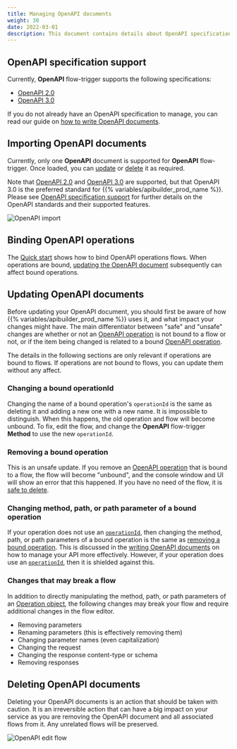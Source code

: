```yaml
---
title: Managing OpenAPI documents
weight: 30
date: 2022-03-01
description: This document contains details about OpenAPI specification support, and the management of the OpenAPI document lifecycle, from importing, upgrading revisions, to deleting them.
---
```


## OpenAPI specification support

Currently, **OpenAPI** flow-trigger supports the following specifications:

* [OpenAPI 2.0](https://github.com/OAI/OpenAPI-Specification/blob/main/versions/2.0.md)
* [OpenAPI 3.0](https://github.com/OAI/OpenAPI-Specification/blob/main/versions/3.0.0.md)

If you do not already have an OpenAPI specification to manage, you can read our guide on [how to write OpenAPI documents](/docs/guide_openapi/writing_apidocs).

## Importing OpenAPI documents

Currently, only one **OpenAPI** document is supported for **OpenAPI** flow-trigger. Once loaded, you can [update](#updating-openapi-documents) or [delete](#deleting-openapi-documents) it as required.

Note that [OpenAPI 2.0](https://github.com/OAI/OpenAPI-Specification/blob/main/versions/2.0.md) and [OpenAPI 3.0](https://github.com/OAI/OpenAPI-Specification/blob/main/versions/3.0.0.md) are supported, but that OpenAPI 3.0 is the preferred standard for {{% variables/apibuilder_prod_name %}}. Please see [OpenAPI specification support](/docs/guide_openapi/writing_apidocs#openapi-specification-support) for further details on the OpenAPI standards and their supported features.

![OpenAPI import](/Images/openapi_quickstart_import.gif)

## Binding OpenAPI operations

The [Quick start](/docs/guide_openapi/quick_start) shows how to bind OpenAPI operations flows. When operations are bound, [updating the OpenAPI document](#updating-openapi-documents) subsequently can affect bound operations.

## Updating OpenAPI documents

Before updating your OpenAPI document, you should first be aware of how {{% variables/apibuilder_prod_name %}} uses it, and what impact your changes might have. The main differentiator between "safe" and "unsafe" changes are whether or not an [OpenAPI operation](https://github.com/OAI/OpenAPI-Specification/blob/main/versions/3.0.0.md#operationObject) is not bound to a flow or not, or if the item being changed is related to a bound [OpenAPI operation](https://github.com/OAI/OpenAPI-Specification/blob/main/versions/3.0.0.md#operationObject).

The details in the following sections are only relevant if operations are bound to flows. If operations are not bound to flows, you can update them without any affect.

### Changing a bound operationId

Changing the name of a bound operation's `operationId` is the same as deleting it and adding a new one with a new name. It is impossible to distinguish. When this happens, the old operation and flow will become unbound. To fix, edit the flow, and change the **OpenAPI** flow-trigger **Method** to use the new `operationId`.

### Removing a bound operation

This is an unsafe update. If you remove an [OpenAPI operation](https://github.com/OAI/OpenAPI-Specification/blob/main/versions/3.0.0.md#operationObject) that is bound to a flow, the flow will become "unbound", and the console window and UI will show an error that this happened. If you have no need of the flow, it is [safe to delete](/docs/developer_guide/flows/manage_flows#delete-flows).

### Changing method, path, or path parameter of a bound operation

If your operation does not use an [`operationId`](https://github.com/OAI/OpenAPI-Specification/blob/main/versions/3.0.0.md#operation-object), then changing the method, path, or path parameters of a bound operation is the same as [removing a bound operation](#removing-a-bound-operation). This is discussed in the [writing OpenAPI documents](/docs/guide_openapi/writing_apidocs#use-operationid) on how to manage your API more effectively. However, if your operation does use an [`operationId`](https://github.com/OAI/OpenAPI-Specification/blob/main/versions/3.0.0.md#operation-object), then it is shielded against this.

### Changes that may break a flow

In addition to directly manipulating the method, path, or path parameters of an [Operation object](https://github.com/OAI/OpenAPI-Specification/blob/main/versions/3.0.0.md#operationObject), the following changes may break your flow and require additional changes in the flow editor.

* Removing parameters
* Renaming parameters (this is effectively removing them)
* Changing parameter names (even capitalization)
* Changing the request
* Changing the response content-type or schema
* Removing responses

## Deleting OpenAPI documents

Deleting your OpenAPI documents is an action that should be taken with caution. It is an irreversible action that can have a big impact on your service as you are removing the OpenAPI document and all associated flows from it. Any unrelated flows will be preserved.

![OpenAPI edit flow](/Images/openapi_delete.gif)
